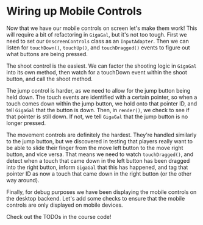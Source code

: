 # Wiring up Mobile Controls

Now that we have our mobile controls on screen let's make them work! This will require a bit of refactoring in `GigaGal`, but it's not too tough. First we need to set our `OnscreenControls` class as an `InputAdapter`. Then we can listen for `touchDown()`, `touchUp()`, and `touchDragged()` events to figure out what buttons are being pressed.

The shoot control is the easiest. We can factor the shooting logic in `GigaGal` into its own method, then watch for a touchDown event within the shoot button, and call the shoot method.
 
The jump control is harder, as we need to allow for the jump button being held down. The touch events are identified with a certain pointer, so when a touch comes down within the jump button, we hold onto that pointer ID, and tell `GigaGal` that the button is down. Then, in `render()`, we check to see if that pointer is still down. If not, we tell `GigaGal` that the jump button is no longer pressed.

The movement controls are definitely the hardest. They're handled similarly to the jump button, but we discovered in testing that players really want to be able to slide their finger from the move left button to the move right button, and vice versa. That means we need to watch `touchDragged()`, and detect when a touch that came down in the left button has been dragged into the right button, inform `GigaGal` that this has happened, and tag that pointer ID as now a touch that came down in the right button (or the other way around).

Finally, for debug purposes we have been displaying the mobile controls on the desktop backend. Let's add some checks to ensure that the mobile controls are only displayed on mobile devices.

Check out the TODOs in the course code!

